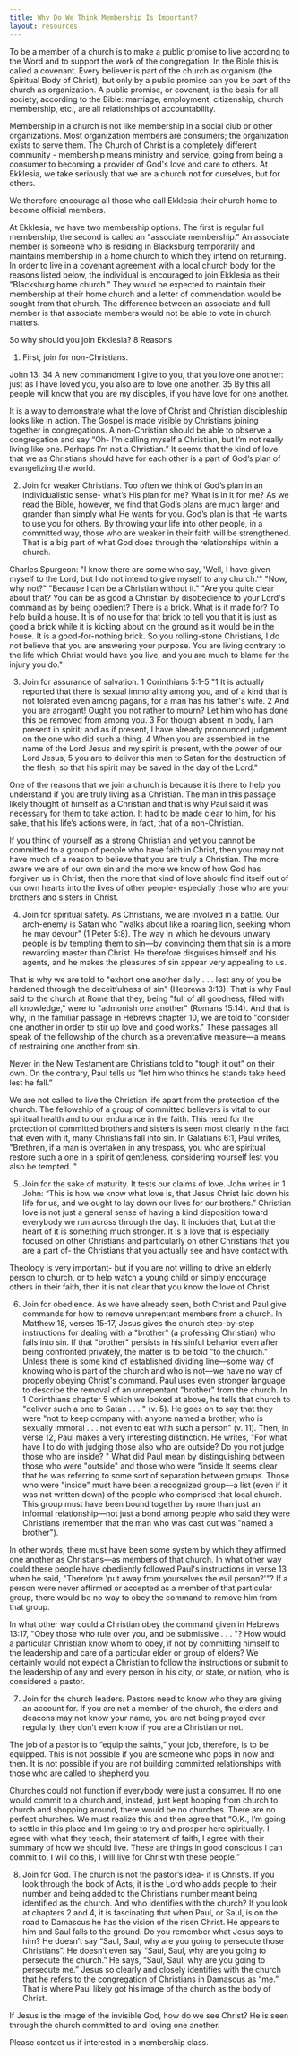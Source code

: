 ```yaml
---
title: Why Do We Think Membership Is Important?
layout: resources
---
```


To be a member of a church is to make a public promise to live according to the Word and to support the work of the congregation. In the Bible this is called a covenant. Every believer is part of the church as organism (the Spiritual Body of Christ), but only by a public promise can you be part of the church as organization. A public promise, or covenant, is the basis for all society, according to the Bible: marriage, employment, citizenship, church membership, etc., are all relationships of accountability.

Membership in a church is not like membership in a social club or other organizations. Most organization members are consumers; the organization exists to serve them. The Church of Christ is a completely different community - membership means ministry and service, going from being a consumer to becoming a provider of God's love and care to others. At Ekklesia, we take seriously that we are a church not for ourselves, but for others.

We therefore encourage all those who call Ekklesia their church home to become official members.

At Ekklesia, we have two membership options.  The first is regular full membership, the second is called an "associate membership."  An associate member is someone who is residing in Blacksburg temporarily and maintains membership in a home church to which they intend on returning.  In order to live in a covenant agreement with a local church body for the reasons listed below, the individual is encouraged to join Ekklesia as their "Blacksburg home church."  They would be expected to maintain their membership at their home church and a letter of commendation would be sought from that church.  The difference between an associate and full member is that associate members would not be able to vote in church matters.

So why should you join Ekklesia?  8 Reasons

1)  First, join for non-Christians.

John 13: 34 A new commandment I give to you, that you love one another: just as I have loved you, you also are to love one another. 35 By this all people will know that you are my disciples, if you have love for one another.

It is a way to demonstrate what the love of Christ and Christian discipleship looks like in action.  The Gospel is made visible by Christians joining together in congregations.  A non-Christian should be able to observe a congregation and say “Oh- I’m calling myself a Christian, but I’m not really living like one.  Perhaps I’m not a Christian.”  It seems that the kind of love that we as Christians should have for each other is a part of God’s plan of evangelizing the world.

2)  Join for weaker Christians.
Too often we think of God’s plan in an individualistic sense- what’s His plan for me?  What is in it for me?  As we read the Bible, however, we find that God’s plans are much larger and grander than simply what He wants for you.  God’s plan is that He wants to use you for others.  By throwing your life into other people, in a committed way, those who are weaker in their faith will be strengthened.  That is a big part of what God does through the relationships within a church.

Charles Spurgeon:
"I know there are some who say, 'Well, I have given myself to the Lord, but I do not intend to give myself to any church.'"
"Now, why not?"
"Because I can be a Christian without it."
"Are you quite clear about that? You can be as good a Christian by disobedience to your Lord's command as by being obedient? There is a brick. What is it made for? To help build a house. It is of no use for that brick to tell you that it is just as good a brick while it is kicking about on the ground as it would be in the house. It is a good-for-nothing brick. So you rolling-stone Christians, I do not believe that you are answering your purpose. You are living contrary to the life which Christ would have you live, and you are much to blame for the injury you do."

3) Join for assurance of salvation.
1 Corinthians 5:1-5
"1 It is actually reported that there is sexual immorality among you, and of a kind that is not tolerated even among pagans, for a man has his father's wife. 2 And you are arrogant! Ought you not rather to mourn? Let him who has done this be removed from among you. 3 For though absent in body, I am present in spirit; and as if present, I have already pronounced judgment on the one who did such a thing. 4 When you are assembled in the name of the Lord Jesus and my spirit is present, with the power of our Lord Jesus, 5 you are to deliver this man to Satan for the destruction of the flesh, so that his spirit may be saved in the day of the Lord."

One of the reasons that we join a church is because it is there to help you understand if you are truly living as a Christian.  The man in this passage likely thought of himself as a Christian and that is why Paul said it was necessary for them to take action.  It had to be made clear to him, for his sake, that his life’s actions were, in fact, that of a non-Christian.

If you think of yourself as a strong Christian and yet you cannot be committed to a group of people who have faith in Christ, then you may not have much of a reason to believe that you are truly a Christian.  The more aware we are of our own sin and the more we know of how God has forgiven us in Christ, then the more that kind of love should find itself out of our own hearts into the lives of other people- especially those who are your brothers and sisters in Christ.

4) Join for spiritual safety.
As Christians, we are involved in a battle. Our arch-enemy is Satan who "walks about like a roaring lion, seeking whom he may devour" (1 Peter 5:8). The way in which he devours unwary people is by tempting them to sin—by convincing them that sin is a more rewarding master than Christ. He therefore disguises himself and his agents, and he makes the pleasures of sin appear very appealing to us.

That is why we are told to "exhort one another daily . . . lest any of you be hardened through the deceitfulness of sin" (Hebrews 3:13). That is why Paul said to the church at Rome that they, being "full of all goodness, filled with all knowledge," were to "admonish one another" (Romans 15:14). And that is why, in the familiar passage in Hebrews chapter 10, we are told to "consider one another in order to stir up love and good works." These passages all speak of the fellowship of the church as a preventative measure—a means of restraining one another from sin.

Never in the New Testament are Christians told to "tough it out" on their own. On the contrary, Paul tells us "let him who thinks he stands take heed lest he fall.”

We are not called to live the Christian life apart from the protection of the church. The fellowship of a group of committed believers is vital to our spiritual health and to our endurance in the faith. This need for the protection of committed brothers and sisters is seen most clearly in the fact that even with it, many Christians fall into sin. In Galatians 6:1, Paul writes, "Brethren, if a man is overtaken in any trespass, you who are spiritual restore such a one in a spirit of gentleness, considering yourself lest you also be tempted. "

5)  Join for the sake of maturity.
It tests our claims of love.  John writes in 1 John:  “This is how we know what love is, that Jesus Christ laid down his life for us, and we ought to lay down our lives for our brothers.”  Christian love is not just a general sense of having a kind disposition toward everybody we run across through the day.  It includes that, but at the heart of it is something much stronger.  It is a love that is especially focused on other Christians and particularly on other Christians that you are a part of- the Christians that you actually see and have contact with.

Theology is very important- but if you are not willing to drive an elderly person to church, or to help watch a young child or simply encourage others in their faith, then it is not clear that you know the love of Christ.

6) Join for obedience.
As we have already seen, both Christ and Paul give commands for how to remove unrepentant members from a church. In Matthew 18, verses 15-17, Jesus gives the church step-by-step instructions for dealing with a "brother" (a professing Christian) who falls into sin. If that "brother" persists in his sinful behavior even after being confronted privately, the matter is to be told "to the church." Unless there is some kind of established dividing line—some way of knowing who is part of the church and who is not—we have no way of properly obeying Christ's command.
Paul uses even stronger language to describe the removal of an unrepentant "brother" from the church. In 1 Corinthians chapter 5 which we looked at above, he tells that church to "deliver such a one to Satan . . . " (v. 5). He goes on to say that they were "not to keep company with anyone named a brother, who is sexually immoral . . . not even to eat with such a person" (v. 11). Then, in verse 12, Paul makes a very interesting distinction. He writes, "For what have I to do with judging those also who are outside? Do you not judge those who are inside? " What did Paul mean by distinguishing between those who were "outside" and those who were "inside It seems clear that he was referring to some sort of separation between groups. Those who were "inside" must have been a recognized group—a list (even if it was not written down) of the people who comprised that local church. This group must have been bound together by more than just an informal relationship—not just a bond among people who said they were Christians (remember that the man who was cast out was "named a brother").

In other words, there must have been some system by which they affirmed one another as Christians—as members of that church. In what other way could these people have obediently followed Paul's instructions in verse 13 when he said, "Therefore 'put away from yourselves the evil person?'"? If a person were never affirmed or accepted as a member of that particular group, there would be no way to obey the command to remove him from that group.

In what other way could a Christian obey the command given in Hebrews 13:17, "Obey those who rule over you, and be submissive . . . "? How would a particular Christian know whom to obey, if not by committing himself to the leadership and care of a particular elder or group of elders? We certainly would not expect a Christian to follow the instructions or submit to the leadership of any and every person in his city, or state, or nation, who is considered a pastor.

7)  Join for the church leaders.
Pastors need to know who they are giving an account for.  If you are not a member of the church, the elders and deacons may not know your name, you are not being prayed over regularly, they don’t even know if you are a Christian or not.

The job of a pastor is to “equip the saints,” your job, therefore, is to be
equipped.  This is not possible if you are someone who pops in now and then.  It is not possible if you are not building committed relationships with those who are called to shepherd you.

Churches could not function if everybody were just a consumer.  If no one would commit to a church and, instead, just kept hopping from church to church and shopping around, there would be no churches.  There are no perfect churches.  We must realize this and then agree that “O.K., I’m going to settle in this place and I’m going to try and prosper here spiritually.  I agree with what they teach, their statement of faith, I agree with their summary of how we should live.  These are things in good conscious I can commit to, I will do this, I will live for Christ with these people.”

8)  Join for God.
The church is not the pastor’s idea- it is Christ’s.
If you look through the book of Acts, it is the Lord who adds people to their number and being added to the Christians number meant being identified as the church.  And who identifies with the church?  If you look at chapters 2 and 4, it is fascinating that when Paul, or Saul, is on the road to Damascus he has the vision of the risen Christ. He appears to him and Saul falls to the ground.  Do you remember what Jesus says to him?  He doesn’t say “Saul, Saul, why are you going to persecute those Christians”.  He doesn’t even say “Saul, Saul, why are you going to persecute the church.”  He says, “Saul, Saul, why are you going to persecute me.”  Jesus so clearly and closely identifies with the church that he refers to the congregation of Christians in Damascus as “me.”  That is where Paul likely got his image of the church as the body of Christ.

If Jesus is the image of the invisible God, how do we see Christ?  He is seen through the church committed to and loving one another.

Please contact us if interested in a membership class.
